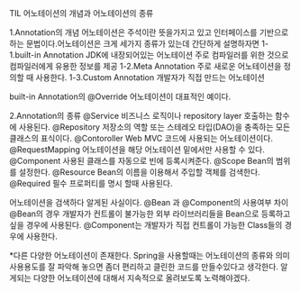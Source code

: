 
TIL 
어노테이션의 개념과 어노테이션의 종류

1.Annotation의 개념
어노테이션은 주석이란 뜻을가지고 있고 인터페이스를 기반으로 하는 문법이다.어노테이션은 크게 세가지 종류가 있는데 간단하게 설명하자면
1-1.built-in Annotation
JDK에 내장되어있는 어노테이션 주로 컴파일러를 위한 것으로 컴파일러에게 유용한 정보를 제공
1-2.Meta Annotation
주로 새로운 어노테이션을 정의할 때 사용한다.
1-3.Custom Annotation
개발자가 직접 만드는 어노테이션

built-in Annotation의 @Override 어노테이션이 대표적인 예이다.

2.Annotation의 종류 
@Service
비즈니스 로직이나 repository layer 호출하는 함수에 사용된다.
@Repository
저장소의 역할 또는 스테레오 타입(DAO)을 충족하는 모든 클래스의 표식이다.
@Contoroller
Web MVC 코드에 사용되는 어노테이션이다. @RequestMapping 어노테이션을 해당 어노테이션 밑에서만 사용할 수 있다.
@Component
사용된 클래스를 자동으로 빈에 등록시켜준다.
@Scope
Bean의 범위를 설정한다.
@Resource
Bean의 이름을 이용해서 주입할 객체를 검색한다.
@Required
필수 프로퍼티를 명시 할때 사용된다.

어노테이션을 검색하다 알게된 사실이다.
@Bean 과 @Component의 사용여부 차이
@Bean의 경우 개발자가 컨트롤이 불가능한 외부 라이브러리들을 Bean으로 등록하고 싶을 경우에 사용된다.
@Component는 개발자가 직접 컨트롤이 가능한 Class들의 경우에 사용한다.

*다른 다양한 어노테이션이 존재한다. Spring을 사용할때는 어노테이션의 종류와 의미 사용용도를 잘 파악해 놓으면 좀더 편리하고 클린한 코드를 만들수있다고 생각한다. 알게되는 다양한 어노테이션에
대해서 지속적으로 올려보도록 노력해야겠다.
